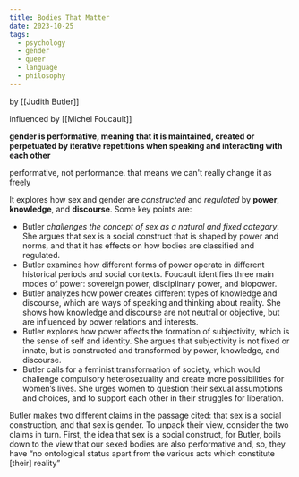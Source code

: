 ```yaml
---
title: Bodies That Matter
date: 2023-10-25
tags:
  - psychology
  - gender
  - queer
  - language
  - philosophy
---
```

by [[Judith Butler]] 

influenced by [[Michel Foucault]] 


 **gender is performative, meaning that it is maintained, created or perpetuated by iterative repetitions when speaking and interacting with each other**

performative, not performance. that means we can't really change it as freely 

It explores how sex and gender are *constructed* and *regulated* by **power**, **knowledge**, and **discourse**. Some key points are:

- Butler *challenges the concept of sex as a natural and fixed category*. She argues that sex is a social construct that is shaped by power and norms, and that it has effects on how bodies are classified and regulated.
- Butler examines how different forms of power operate in different historical periods and social contexts. Foucault identifies three main modes of power: sovereign power, disciplinary power, and biopower.
- Butler analyzes how power creates different types of knowledge and discourse, which are ways of speaking and thinking about reality. She shows how knowledge and discourse are not neutral or objective, but are influenced by power relations and interests.
- Butler explores how power affects the formation of subjectivity, which is the sense of self and identity. She argues that subjectivity is not fixed or innate, but is constructed and transformed by power, knowledge, and discourse.
- Butler calls for a feminist transformation of society, which would challenge compulsory heterosexuality and create more possibilities for women’s lives. She urges women to question their sexual assumptions and choices, and to support each other in their struggles for liberation.

Butler makes two different claims in the passage cited: that sex is a social construction, and that sex is gender. To unpack their view, consider the two claims in turn. First, the idea that sex is a social construct, for Butler, boils down to the view that our sexed bodies are also performative and, so, they have “no ontological status apart from the various acts which constitute [their] reality”

